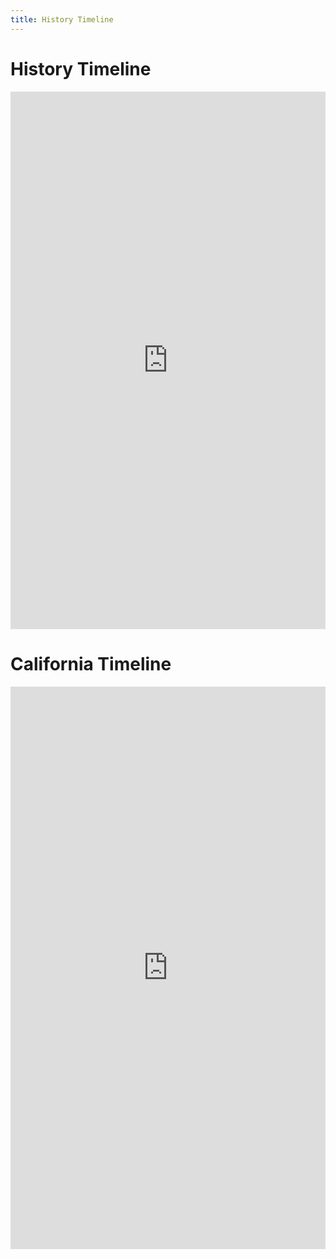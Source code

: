 ```yaml
---
title: History Timeline
---
```

<div class="container">
    <div class="row">
        <h1>History Timeline</h1>
        <iframe src='https://cdn.knightlab.com/libs/timeline3/latest/embed/index.html?source=1MxvJs2uGXGInscQxg9PvjfHerXn_JR8oGAGcZmzic2w&font=Default&lang=en&debug=true&initial_zoom=6&start_at_slide=24&height=860' width='100%' height='860' webkitallowfullscreen mozallowfullscreen allowfullscreen frameborder='0'></iframe>
        <h1>California Timeline</h1>
        <iframe src='https://cdn.knightlab.com/libs/timeline3/latest/embed/index.html?source=186XUFKR_qLYpqu45GR0F4bxHBcB6pjNx9d5ABTbi6pw&font=Default&lang=en&start_at_end=true&initial_zoom=3&height=860' width='100%' height='900' webkitallowfullscreen mozallowfullscreen allowfullscreen frameborder='0'></iframe>
    </div>
</div>
